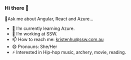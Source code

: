 ### Hi there 👋



💬Ask me about Angular, React and Azure...

- 🌱 I’m currently learning Azure.
- 👯 I’m working at SSW.
- 📫 How to reach me: kristenhu@ssw.com.au
- 😄 Pronouns: She/Her
- ⚡ Interested in Hip-hop music, archery, movie, reading.
